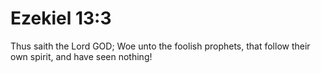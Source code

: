 # Ezekiel 13:3

Thus saith the Lord GOD; Woe unto the foolish prophets, that follow their own spirit, and have seen nothing!